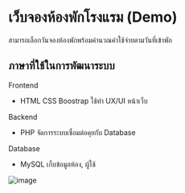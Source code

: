 # เว็บจองห้องพักโรงแรม (Demo)

สามารถเลือกวันจองห้องพักพร้อมคำนวณค่าใช้จ่ายตามวันที่เข้าพัก

## ภาษาที่ใช้ในการพัฒนาระบบ

Frontend
- HTML CSS Boostrap 
ใช้ทำ UX/UI หน้าเว็บ

Backend
- PHP 
จัดการระบบเชื่อมต่อคุยกับ Database

Database
- MySQL 
เก็บข้อมูลห้อง, ผู้ใช้

![image](https://github.com/user-attachments/assets/f5b7c0d6-255e-4c1b-92b9-cc38153a07ff)
